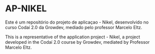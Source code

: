 # AP-NIKEL

Este é um repositório do projeto de aplicaçao - Nikel, desenvolvido no curso Codaí 2.0 da Growdev, mediado pelo professor Marcelo Eltz.

This is a representative of the application project - Nikel, a project developed in the Codaí 2.0 course by Growdev, mediated by Professor Marcelo Eltz.
